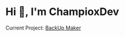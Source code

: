 # Hi 👋, I'm ChampioxDev
Current Project: [BackUp Maker](https://github.com/champioxdev/backupmaker)
